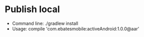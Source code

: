 # Publish local

  - Command line: ./gradlew install
  - Usage: compile 'com.ebatesmobile:activeAndroid:1.0.0@aar'

